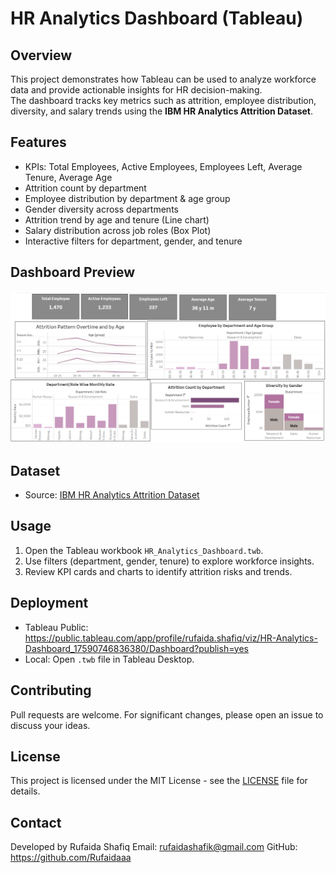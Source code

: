 # HR Analytics Dashboard (Tableau)

## Overview

This project demonstrates how Tableau can be used to analyze workforce data and provide actionable insights for HR decision-making.  
The dashboard tracks key metrics such as attrition, employee distribution, diversity, and salary trends using the **IBM HR Analytics Attrition Dataset**.

## Features

- KPIs: Total Employees, Active Employees, Employees Left, Average Tenure, Average Age
- Attrition count by department
- Employee distribution by department & age group
- Gender diversity across departments
- Attrition trend by age and tenure (Line chart)
- Salary distribution across job roles (Box Plot)
- Interactive filters for department, gender, and tenure

## Dashboard Preview

![HR Analytics Dashboard](images/dashboard.png)

## Dataset

- Source: [IBM HR Analytics Attrition Dataset](https://www.kaggle.com/datasets/pavansubhasht/ibm-hr-analytics-attrition-dataset)

## Usage

1. Open the Tableau workbook `HR_Analytics_Dashboard.twb`.
2. Use filters (department, gender, tenure) to explore workforce insights.
3. Review KPI cards and charts to identify attrition risks and trends.

## Deployment

- Tableau Public: https://public.tableau.com/app/profile/rufaida.shafiq/viz/HR-Analytics-Dashboard_17590746836380/Dashboard?publish=yes
- Local: Open `.twb` file in Tableau Desktop.

## Contributing

Pull requests are welcome. For significant changes, please open an issue to discuss your ideas.

## License

This project is licensed under the MIT License - see the [LICENSE](LICENSE) file for details.

## Contact

Developed by Rufaida Shafiq
Email: rufaidashafik@gmail.com
GitHub: https://github.com/Rufaidaaa
